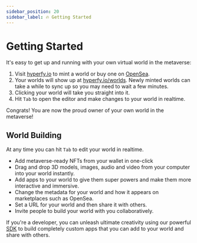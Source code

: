 ```yaml
---
sidebar_position: 20
sidebar_label: 🔥 Getting Started
---
```


# Getting Started

It's easy to get up and running with your own virtual world in the metaverse:

1. Visit [hyperfy.io](https://hyperfy.io) to mint a world or buy one on [OpenSea](https://opensea.io/collection/hyperfy).
2. Your worlds will show up at [hyperfy.io/worlds](https://hyperfy.io/worlds). Newly minted worlds can take a while to sync up so you may need to wait a few minutes.
3. Clicking your world will take you straight into it.
4. Hit `Tab` to open the editor and make changes to your world in realtime.

Congrats! You are now the proud owner of your own world in the metaverse!

## World Building

At any time you can hit `Tab` to edit your world in realtime.

- Add metaverse-ready NFTs from your wallet in one-click
- Drag and drop 3D models, images, audio and video from your computer into your world instantly.
- Add apps to your world to give them super powers and make them more interactive and immersive.
- Change the metadata for your world and how it appears on marketplaces such as OpenSea.
- Set a URL for your world and then share it with others.
- Invite people to build your world with you collaboratively.

If you're a developer, you can unleash ultimate creativity using our powerful [SDK](/sdk/overview) to build completely custom apps that you can add to your world and share with others.
